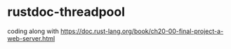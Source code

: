 # rustdoc-threadpool
coding along with
https://doc.rust-lang.org/book/ch20-00-final-project-a-web-server.html

